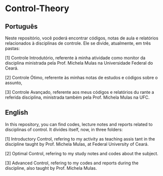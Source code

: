 # Control-Theory

## Português

Neste repositório, você poderá encontrar códigos, notas de aula e
relatórios relacionados à disciplinas de controle. Ele se divide,
atualmente, em três pastas:

[1] Controle Introdutório, referente à minha atividade como monitor
da disciplina ministrada pela Prof. Michela Mulas na Universidade
Federal do Ceará.

[2] Controle Ótimo, referente às minhas notas de estudos e códigos
sobre o assunto,

[3] Controle Avançado, referente aos meus códigos e relatórios du
rante a referida disciplina, ministrada também pela Prof. Michela
Mulas na UFC.

## English

In this repository, you can find codes, lecture notes and reports
related to disciplinas of control. It divides itself, now, in three
folders:

[1] Introductory Control, refering to my activity as teaching assis
tant in the discipline taught by Prof. Michela Mulas, at Federal
University of Ceará.

[2] Optimal Control, refering to my study notes and codes about the
subject.

[3] Advanced Control, refering to my codes and reports during the
discipline, also taught by Prof. Michela Mulas.
